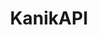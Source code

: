 ---
layout: default
description: build container images as a service
record_last_updated: Mon, 14 Feb 2022 17:29:32 GMT
shortname: kanik
title: KanikAPI
type: programming tool
uuid: 8340f07a-6914-4257-9e77-8bca1350e6ab
website_link: '?'
---